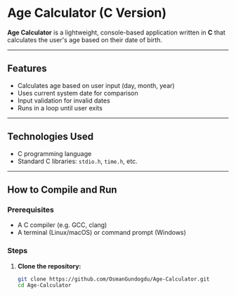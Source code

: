 # Age Calculator (C Version)

**Age Calculator** is a lightweight, console-based application written in **C** that calculates the user's age based on their date of birth.

---

## Features

- Calculates age based on user input (day, month, year)
- Uses current system date for comparison
- Input validation for invalid dates
- Runs in a loop until user exits

---

## Technologies Used

- C programming language
- Standard C libraries: `stdio.h`, `time.h`, etc.

---

## How to Compile and Run

### Prerequisites

- A C compiler (e.g. GCC, clang)
- A terminal (Linux/macOS) or command prompt (Windows)

### Steps

1. **Clone the repository:**
   ```bash
   git clone https://github.com/OsmanGundogdu/Age-Calculator.git
   cd Age-Calculator
